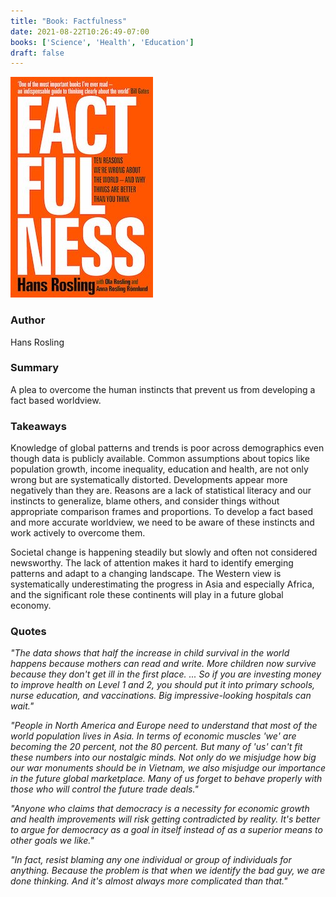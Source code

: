 ```yaml
---
title: "Book: Factfulness"
date: 2021-08-22T10:26:49-07:00
books: ['Science', 'Health', 'Education']
draft: false 
---
```


![Factfulness](img/book_cover_factfulness.jpg)

### Author

Hans Rosling

### Summary

A plea to overcome the human instincts that prevent us from developing a fact based worldview.

### Takeaways

Knowledge of global patterns and trends is poor across demographics even though data is publicly available. Common assumptions about topics like population growth, income inequality, education and health, are not only wrong but are systematically distorted. Developments appear more negatively than they are. Reasons are a lack of statistical literacy and our instincts to generalize, blame others, and consider things without appropriate comparison frames and proportions. To develop a fact based and more accurate worldview, we need to be aware of these instincts and work actively to overcome them.

Societal change is happening steadily but slowly and often not considered newsworthy. The lack of attention makes it hard to identify emerging patterns and adapt to a changing landscape. The Western view is systematically underestimating the progress in Asia and especially Africa, and the significant role these continents will play in a future global economy.

### Quotes

*"The data shows that half the increase in child survival in the world happens because mothers can read and write. More children now survive because they don't get ill in the first place. ... So if you are investing money to improve health on Level 1 and 2, you should put it into primary schools, nurse education, and vaccinations. Big impressive-looking hospitals can wait."*

*"People in North America and Europe need to understand that most of the world population lives in Asia. In terms of economic muscles 'we' are becoming the 20 percent, not the 80 percent. But many of 'us' can't fit these numbers into our nostalgic minds. Not only do we misjudge how big our war monuments should be in Vietnam, we also misjudge our importance in the future global marketplace. Many of us forget to behave properly with those who will control the future trade deals."*

*"Anyone who claims that democracy is a necessity for economic growth and health improvements will risk getting contradicted by reality. It's better to argue for democracy as a goal in itself instead of as a superior means to other goals we like."*

*"In fact, resist blaming any one individual or group of individuals for anything. Because the problem is that when we identify the bad guy, we are done thinking. And it's almost always more complicated than that."*

